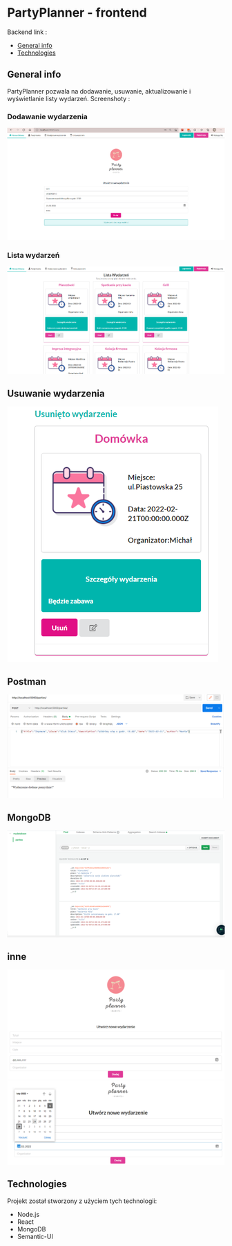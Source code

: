 # PartyPlanner - frontend
Backend link :

* [General info](#general_info)
* [Technologies](#technologies)

## General info
PartyPlanner pozwala na dodawanie, usuwanie, aktualizowanie i wyświetlanie listy wydarzeń.
Screenshoty :
### Dodawanie wydarzenia
![Algorithm schema](./src/images/CreateScreenshot.png)
### Lista wydarzeń
![Algorithm schema](./src/images/eventslist.png)
## Usuwanie wydarzenia
![Algorithm schema](./src/images/DeleteScreenshot_1.png)
## Postman
![Algorithm schema](./src/images/postman.png)
## MongoDB
![Algorithm schema](./src/images/mongodb.png)
## inne
 ![Algorithm schema](./src/images/CreatebeforeScreenshot_1.png)
  ![Algorithm schema](./src/images/Screenshot_1.png)
## Technologies
Projekt został stworzony z użyciem tych technologii:
* Node.js
* React
* MongoDB
* Semantic-UI




